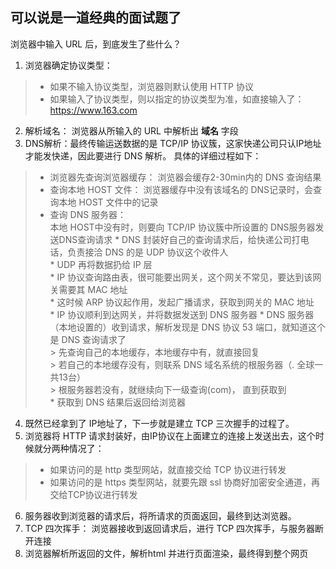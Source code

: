 可以说是一道经典的面试题了
---

浏览器中输入 URL 后，到底发生了些什么？  
1. 浏览器确定协议类型：
> - 如果不输入协议类型，浏览器则默认使用 HTTP 协议  
> - 如果输入了协议类型，则以指定的协议类型为准，如直接输入了： https://www.163.com  
2. 解析域名： 浏览器从所输入的 URL 中解析出 **域名** 字段  
3. DNS解析：最终传输运送数据的是 TCP/IP 协议簇，这家快递公司只认IP地址才能发快递，因此要进行 DNS 解析。 
具体的详细过程如下：
> - 浏览器先查询浏览器缓存： 浏览器会缓存2-30min内的 DNS 查询结果  
> - 查询本地 HOST 文件： 浏览器缓存中没有该域名的 DNS记录时，会查询本地 HOST 文件中的记录  
> - 查询 DNS 服务器：  
	本地 HOST中没有时，则要向 TCP/IP 协议簇中所设置的 DNS服务器发送DNS查询请求
		*  DNS 封装好自己的查询请求后，给快递公司打电话，负责接洽 DNS 的是 UDP 协议这个收件人  
		*  UDP 再将数据扔给 IP 层  
		*  IP 协议查询路由表，很可能要出网关，这个网关不常见，要达到该网关需要其 MAC 地址  
		*  这时候 ARP 协议起作用，发起广播请求，获取到网关的 MAC 地址  
		*  IP 协议顺利到达网关，并将数据发送到 DNS 服务器
		*  DNS 服务器（本地设置的）收到请求，解析发现是 DNS 协议 53 端口，就知道这个是 DNS 查询请求了   
		> 先查询自己的本地缓存，本地缓存中有，就直接回复  
		> 若自己的本地缓存没有，则联系 DNS 域名系统的根服务器（. 全球一共13台）  
		> 根服务器若没有，就继续向下一级查询(com)， 直到获取到  
		*  获取到 DNS 结果后返回给浏览器
4. 既然已经拿到了 IP地址了，下一步就是建立 TCP 三次握手的过程了。  
5. 浏览器将 HTTP 请求封装好，由IP协议在上面建立的连接上发送出去，这个时候就分两种情况了：
> - 如果访问的是 http 类型网站，就直接交给 TCP 协议进行转发  
> - 如果访问的是 https 类型网站，就要先跟 ssl 协商好加密安全通道，再交给TCP协议进行转发  
6. 服务器收到浏览器的请求后，将所请求的页面返回，最终到达浏览器。  
7. TCP 四次挥手： 浏览器接收到返回请求后，进行 TCP 四次挥手，与服务器断开连接  
8. 浏览器解析所返回的文件，解析html 并进行页面渲染，最终得到整个网页  


